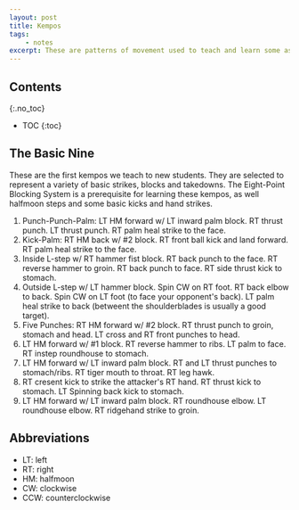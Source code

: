 ```yaml
---
layout: post
title: Kempos
tags:
    - notes
excerpt: These are patterns of movement used to teach and learn some aspect of Kempo. They are called kempos. They are often referenced by their pattern, but sometimes they are named. We've just begun assigning numbers in the hope that the numbers will make it easier for us instructors to teach new students.
---
```


## Contents
{:.no_toc}

- TOC
{:toc}

## The Basic Nine

These are the first kempos we teach to new students. They are selected to represent a variety of basic strikes, blocks and takedowns. The Eight-Point Blocking System is a prerequisite for learning these kempos, as well halfmoon steps and some basic kicks and hand strikes.

1. Punch-Punch-Palm: LT HM forward w/ LT inward palm block. RT thrust punch. LT thrust punch. RT palm heal strike to the face.
1. Kick-Palm: RT HM back w/ #2 block. RT front ball kick and land forward. RT palm heal strike to the face.
1. Inside L-step w/ RT hammer fist block. RT back punch to the face. RT reverse hammer to groin. RT back punch to face. RT side thrust kick to stomach.
1. Outside L-step w/ LT hammer block. Spin CW on RT foot. RT back elbow to back. Spin CW on LT foot (to face your opponent's back). LT palm heal strike to back (betweent the shoulderblades is usually a good target).
1. Five Punches: RT HM forward w/ #2 block. RT thrust punch to groin, stomach and head. LT cross and RT front punches to head.
1. LT HM forward w/ #1 block. RT reverse hammer to ribs. LT palm to face. RT instep roundhouse to stomach.
1. LT HM forward w/ LT inward palm block. RT and LT thrust punches to stomach/ribs. RT tiger mouth to throat. RT leg hawk.
1. RT cresent kick to strike the attacker's RT hand. RT thrust kick to stomach. LT Spinning back kick to stomach.
1. LT HM forward w/ LT inward palm block. RT roundhouse elbow. LT roundhouse elbow. RT ridgehand strike to groin.

## Abbreviations

- LT: left
- RT: right
- HM: halfmoon
- CW: clockwise
- CCW: counterclockwise

